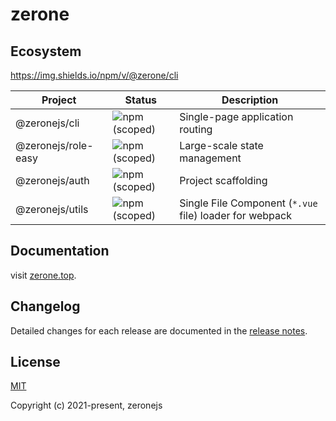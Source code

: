 # zerone

## Ecosystem
https://img.shields.io/npm/v/@zerone/cli

| Project             | Status                                                            | Description                                             |
| ------------------- | ----------------------------------------------------------------- | ------------------------------------------------------- |
| @zeronejs/cli       | ![npm (scoped)](https://img.shields.io/npm/v/@zeronejs/cli)       | Single-page application routing                         |
| @zeronejs/role-easy | ![npm (scoped)](https://img.shields.io/npm/v/@zeronejs/role-easy) | Large-scale state management                            |
| @zeronejs/auth      | ![npm (scoped)](https://img.shields.io/npm/v/@zeronejs/auth)      | Project scaffolding                                     |
| @zeronejs/utils     | ![npm (scoped)](https://img.shields.io/npm/v/@zeronejs/utils)     | Single File Component (`*.vue` file) loader for webpack |

## Documentation

visit [zerone.top](https://zerone.top/).

## Changelog

Detailed changes for each release are documented in the [release notes](https://github.com/zeronejs/zerone/releases).

## License

[MIT](https://opensource.org/licenses/MIT)

Copyright (c) 2021-present, zeronejs
